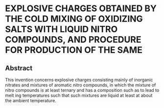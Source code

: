 # EXPLOSIVE CHARGES OBTAINED BY THE COLD MIXING OF OXIDIZING SALTS WITH LIQUID NITRO COMPOUNDS, AND PROCEDURE FOR PRODUCTION OF THE SAME

## Abstract
This invention concerns explosive charges consisting mainly of inorganic nitrates and mixtures of aromatic nitro compounds, in which the mixture of nitro compounds is at least ternary and has a composition such as to lead to melt ing temperatures such that such mixtures are liquid at least at about the ambient temperature.
